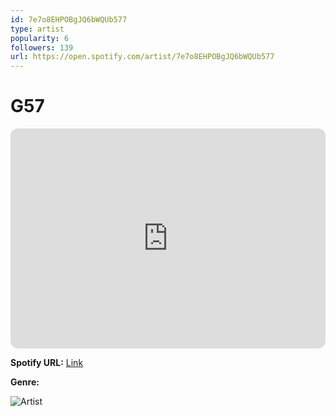 ```yaml
---
id: 7e7o8EHPOBgJQ6bWQUb577
type: artist
popularity: 6
followers: 139
url: https://open.spotify.com/artist/7e7o8EHPOBgJQ6bWQUb577
---
```

# G57

<iframe style="border-radius:12px" src="https://open.spotify.com/embed/artist/7e7o8EHPOBgJQ6bWQUb577" width="100%" height="352" frameBorder="0" allowfullscreen="" allow="autoplay; clipboard-write; encrypted-media; fullscreen; picture-in-picture" loading="lazy"></iframe>

**Spotify URL:** [Link](https://open.spotify.com/artist/7e7o8EHPOBgJQ6bWQUb577)

**Genre:** 

![Artist](https://i.scdn.co/image/ab67616d0000b273dcc6f9b2c7bac46a372f83c0)
